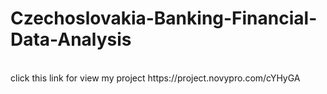 # Czechoslovakia-Banking-Financial-Data-Analysis
<br>
click this link for view my project https://project.novypro.com/cYHyGA

